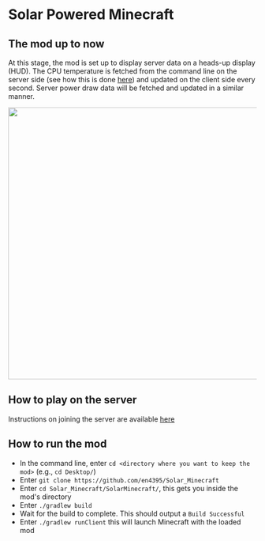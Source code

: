 # Solar Powered Minecraft

## The mod up to now
At this stage, the mod is set up to display server data on a heads-up display (HUD). The CPU temperature is fetched
from the command line on the server side (see how this is done [here](https://github.com/en4395/Solar_Minecraft/blob/main/SolarMinecraft/src/main/java/solarminecraft/services/DataQueryProcess.java)) and updated on the client side every second. Server power draw data will be fetched and updated in a similar manner.

<img src = "https://github.com/en4395/Workshop_Images/blob/main/solar_minecraft_HUD.png" width=550> 

## How to play on the server
Instructions on joining the server are available [here](https://github.com/en4395/Solar_Minecraft/wiki/How-to-join-the-Solar-Minecraft-server)

## How to run the mod
- In the command line, enter `cd <directory where you want to keep the mod>` (e.g., `cd Desktop/`)
- Enter `git clone https://github.com/en4395/Solar_Minecraft`
- Enter `cd Solar_Minecraft/SolarMinecraft/`, this gets you inside the mod's directory
- Enter `./gradlew build`
- Wait for the build to complete. This should output a `Build Successful`
- Enter `./gradlew runClient` this will launch Minecraft with the loaded mod
